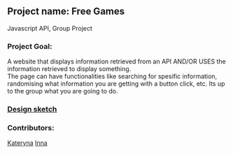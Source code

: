## Project name: Free Games

Javascript API, Group Project

### Project Goal:

A website that displays information retrieved from an API AND/OR USES the information retrieved to display something.  
The page can have functionalities like searching for spesific information, randomising what information you are getting with a button click, etc. Its up to the group what you are going to do.

### <a href="https://excalidraw.com/#json=6XXL_ijyQlPHhZqyzC89p,iLjCXMkXgLPqkuwxy-Rs0A" target="_blank" rel="noopener noreferrer">Design sketch</a>

### Contributors:

<a href="https://github.com/katerinabredihina" target="_blank" rel="noopener noreferrer">Kateryna</a>
<a href="https://github.com/Inna-B10" target="_blank" rel="noopener noreferrer">Inna</a>
